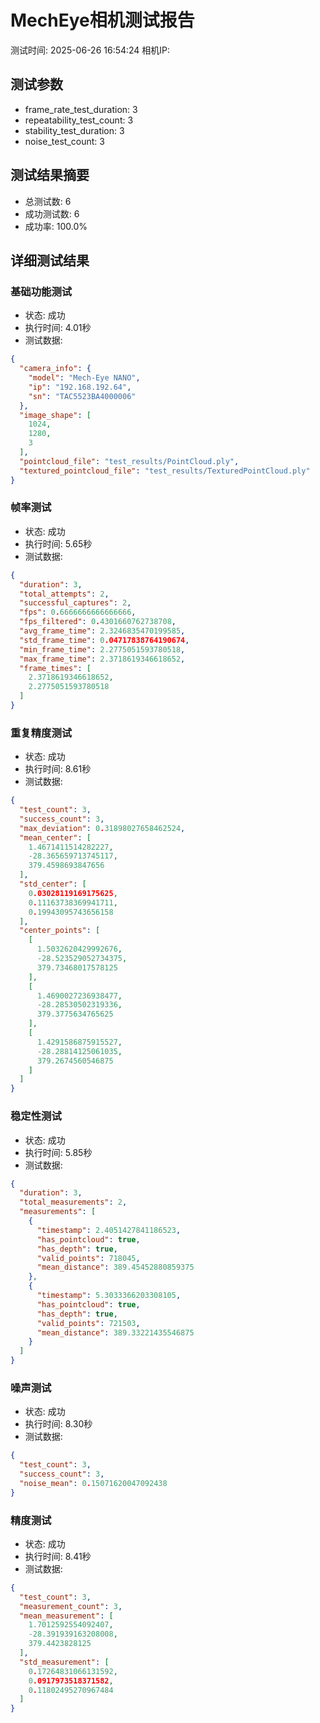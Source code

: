 # MechEye相机测试报告

测试时间: 2025-06-26 16:54:24
相机IP: 

## 测试参数

- frame_rate_test_duration: 3
- repeatability_test_count: 3
- stability_test_duration: 3
- noise_test_count: 3

## 测试结果摘要

- 总测试数: 6
- 成功测试数: 6
- 成功率: 100.0%

## 详细测试结果

### 基础功能测试

- 状态: 成功
- 执行时间: 4.01秒
- 测试数据:
```json
{
  "camera_info": {
    "model": "Mech-Eye NANO",
    "ip": "192.168.192.64",
    "sn": "TAC5523BA4000006"
  },
  "image_shape": [
    1024,
    1280,
    3
  ],
  "pointcloud_file": "test_results/PointCloud.ply",
  "textured_pointcloud_file": "test_results/TexturedPointCloud.ply"
}
```

### 帧率测试

- 状态: 成功
- 执行时间: 5.65秒
- 测试数据:
```json
{
  "duration": 3,
  "total_attempts": 2,
  "successful_captures": 2,
  "fps": 0.6666666666666666,
  "fps_filtered": 0.4301660762738708,
  "avg_frame_time": 2.3246835470199585,
  "std_frame_time": 0.04717838764190674,
  "min_frame_time": 2.2775051593780518,
  "max_frame_time": 2.3718619346618652,
  "frame_times": [
    2.3718619346618652,
    2.2775051593780518
  ]
}
```

### 重复精度测试

- 状态: 成功
- 执行时间: 8.61秒
- 测试数据:
```json
{
  "test_count": 3,
  "success_count": 3,
  "max_deviation": 0.31898027658462524,
  "mean_center": [
    1.4671411514282227,
    -28.365659713745117,
    379.4598693847656
  ],
  "std_center": [
    0.03028119169175625,
    0.11163738369941711,
    0.19943095743656158
  ],
  "center_points": [
    [
      1.5032620429992676,
      -28.523529052734375,
      379.73468017578125
    ],
    [
      1.4690027236938477,
      -28.28530502319336,
      379.3775634765625
    ],
    [
      1.4291586875915527,
      -28.28814125061035,
      379.2674560546875
    ]
  ]
}
```

### 稳定性测试

- 状态: 成功
- 执行时间: 5.85秒
- 测试数据:
```json
{
  "duration": 3,
  "total_measurements": 2,
  "measurements": [
    {
      "timestamp": 2.4051427841186523,
      "has_pointcloud": true,
      "has_depth": true,
      "valid_points": 718045,
      "mean_distance": 389.45452880859375
    },
    {
      "timestamp": 5.3033366203308105,
      "has_pointcloud": true,
      "has_depth": true,
      "valid_points": 721503,
      "mean_distance": 389.33221435546875
    }
  ]
}
```

### 噪声测试

- 状态: 成功
- 执行时间: 8.30秒
- 测试数据:
```json
{
  "test_count": 3,
  "success_count": 3,
  "noise_mean": 0.15071620047092438
}
```

### 精度测试

- 状态: 成功
- 执行时间: 8.41秒
- 测试数据:
```json
{
  "test_count": 3,
  "measurement_count": 3,
  "mean_measurement": [
    1.7012592554092407,
    -28.391939163208008,
    379.4423828125
  ],
  "std_measurement": [
    0.17264831066131592,
    0.0917973518371582,
    0.11802495270967484
  ]
}
```

